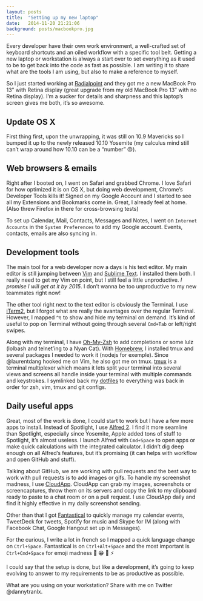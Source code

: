 ```yaml
---
layout: posts
title:  "Setting up my new laptop"
date:   2014-11-20 21:21:06
background: posts/macbookpro.jpg
---
```


Every developer have their own work environment, a well-crafted set of keyboard shortcuts and an oiled workflow with a specific tool belt. Getting a new laptop or workstation is always a start over to set everything as it used to be to get back into the code as fast as possible. I am writing it to share what are the tools I am using, but also to make a reference to myself.

So I just started working at [Radialpoint](http://radialpoint.com) and they got me a new MacBook Pro 13” with Retina display (great upgrade from my old MacBook Pro 13” with no Retina display). I’m a sucker for details and sharpness and this laptop’s screen gives me both, it’s so awesome.

## Update OS X

First thing first, upon the unwrapping, it was still on 10.9 Mavericks so I bumped it up to the newly released 10.10 Yosemite (my calculus mind still can’t wrap around how 10.10 can be a “number” :unamused:).

## Web browsers & emails

Right after I booted on, I went on Safari and grabbed Chrome. I love Safari for how optimized it is on OS X, but doing web development, Chrome’s Developer Tools kills it! Signed on my Google Account and I started to see all my Extensions and Bookmarks come in. Great, I already feel at home. (Also threw Firefox in there for cross-browsing tests)

To set up Calendar, Mail, Contacts, Messages and Notes, I went on `Internet Accounts` in the `System Preferences` to add my Google account. Events, contacts, emails are also syncing in.

## Development tools

The main tool for a web developer now a days is his text editor. My main editor is still jumping between [Vim](http://en.wikipedia.org/wiki/Vim_(text_editor)) and [Sublime Text](www.sublimetext.com). I installed them both. I really need to get my Vim on point, but I still feel a little unproductive. _I promise I will get at it by 2015_. I don’t wanna be too unproductive to my new teammates right now!

The other tool right next to the text editor is obviously the Terminal. I use [iTerm2](http://iterm2.com/), but I forgot what are really the avantages over the regular Terminal. However, I mapped `^t` to show and hide my terminal on demand. It’s kind of useful to pop on Terminal without going through several `Cmd+Tab` or left/right swipes.

Along with my terminal, I have [Oh-My-Zsh](http://ohmyz.sh/) to add completions or some lulz (lolbash and telnet’ing to a Nyan Cat). With [Homebrew](http://brew.sh), I installed tmux and several packages I needed to work it (nodejs for exemple). Since @laurentdang hooked me on Vim, he also got me on tmux. [tmux](http://tmux.sourceforge.net/) is a terminal multiplexer which means it lets split your terminal into several views and screens all handle inside your terminal with multiple commands and keystrokes. I symlinked back my [dotfiles](https://github.com/dannytranlx/dotfiles) to everything was back in order for zsh, vim, tmux and git configs.

## Daily useful apps

Great, most of the work is done, I could start to work but I have a few more apps to install. Instead of Spotlight, I use [Alfred 2](http://www.alfredapp.com/). I find it more seamline than Spotlight, especially since Yosemite, Apple added tons of stuff to Spotlight, it’s almost useless. I launch Alfred with `Cmd+Space` to open apps or make quick calculations with the integrated calculator. I didn’t dig deep enough on all Alfred’s features, but it’s promising (it can helps with workflow and open GitHub and stuff).

Talking about GitHub, we are working with pull requests and the best way to work with pull requests is to add images or gifs. To handle my screenshot madness, I use [CloudApp](https://www.getcloudapp.com/). CloudApp can grab my images, screenshots or screencaptures, throw them on its servers and copy the link to my clipboard ready to paste to a chat room or on a pull request. I use CloudApp daily and find it highly effective in my daily screenshot sending.

Other than that I got [Fantastical](https://flexibits.com/FANTASTICAL) to quickly manage my calendar events, TweetDeck for tweets, Spotify for music and Skype for IM (along with Facebook Chat, Google Hangout set up in Messages).

For the curious, I write a lot in french so I mapped a quick language change on `Ctrl+Space`. Fantastical is on `Ctrl+Alt+Space` and the most important is `Ctrl+Cmd+Space` for emoji madness :shit: :grin: :rocket: :zap:

I could say that the setup is done, but like a development, it’s going to keep evolving to answer to my requirements to be as productive as possible.

What are you using on your workstation? Share with me on Twitter @dannytranlx.
